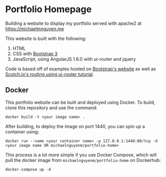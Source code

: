 # Portfolio Homepage

Building a website to display my portfolio served with apache2 at https://michaelmnguyen.me

This website is built with the following:

1. HTML
2. CSS with [Bootstrap 3](http://getbootstrap.com/)
3. JavaScript, using AngularJS 1.6.0 with ui-router and jquery

Code is based off of examples hosted on [Bootstrap's website](http://getbootstrap.com/getting-started/#examples) as well as [Scotch.io's routing using ui-router tutorial](https://scotch.io/tutorials/angular-routing-using-ui-router).

## Docker

This portfolio website can be built and deployed using Docker. To build, clone this repository and use the command:

```
docker build -t <your image name> .
```

After building, to deploy the image on port 1440, you can spin up a container using:

```
docker run --name <your container name> -p 127.0.0.1:1440:80/tcp -d <your image name OR michaelnguyenm/portfolio-home>
```

This process is a lot more simple if you use Docker Compose, which will pull the docker image from `michaelnguyenm/portfolio-home` on Dockerhub:

```
docker-compose up -d
```
